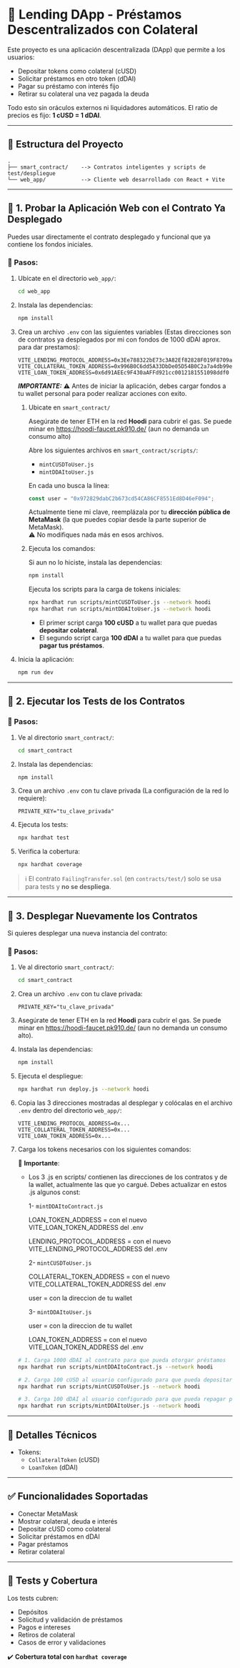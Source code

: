 # 🏦 Lending DApp - Préstamos Descentralizados con Colateral

Este proyecto es una aplicación descentralizada (DApp) que permite a los usuarios:

- Depositar tokens como colateral (cUSD)
- Solicitar préstamos en otro token (dDAI)
- Pagar su préstamo con interés fijo
- Retirar su colateral una vez pagada la deuda

Todo esto sin oráculos externos ni liquidadores automáticos. El ratio de precios es fijo: **1 cUSD = 1 dDAI**.

---

## 📁 Estructura del Proyecto

```
.
├── smart_contract/    --> Contratos inteligentes y scripts de test/despliegue
└── web_app/           --> Cliente web desarrollado con React + Vite
```

---

## 🚀 1. Probar la Aplicación Web con el Contrato Ya Desplegado

Puedes usar directamente el contrato desplegado y funcional que ya contiene los fondos iniciales.

### 📍 Pasos:

1. Ubícate en el directorio `web_app/`:
   ```bash
   cd web_app
   ```

2. Instala las dependencias:
   ```bash
   npm install
   ```

3. Crea un archivo `.env` con las siguientes variables (Estas direcciones son de contratos ya desplegados por mi con fondos de 1000 dDAI aprox. para dar prestamos):

   ```env
   VITE_LENDING_PROTOCOL_ADDRESS=0x3Ee788322bE73c3A82Ef82828F019F8709ad3A9e
   VITE_COLLATERAL_TOKEN_ADDRESS=0x996B0C6dd5A33DbDe05D54B0C2a7a4db99e1dF03
   VITE_LOAN_TOKEN_ADDRESS=0x6d91AEEc9F430aAFFd921cc0012181551098ddf0
   ```

   ***IMPORTANTE:*** ⚠️ Antes de iniciar la aplicación, debes cargar fondos a tu wallet personal para poder realizar acciones con exito.

   1. Ubicate en `smart_contract/`

      Asegúrate de tener ETH en la red **Hoodi** para cubrir el gas.
      Se puede minar en https://hoodi-faucet.pk910.de/ (aun no demanda un consumo alto)

      Abre los siguientes archivos en `smart_contract/scripts/`:
      - `mintCUSDToUser.js`
      - `mintDDAItoUser.js`

      En cada uno busca la línea:
      ```js
      const user = "0x972829dabC2b673cd54CA86CF8551Ed8D46eF094";
      ```
      Actualmente tiene mi clave, reemplázala por tu **dirección pública de MetaMask** (la que puedes copiar desde la parte superior de MetaMask).  
      ⚠️ No modifiques nada más en esos archivos.

   2. Ejecuta los comandos:
      
      Si aun no lo hiciste, instala las dependencias:
      ```bash
      npm install
      ```
      
      Ejecuta los scripts para la carga de tokens iniciales:
      ```bash
      npx hardhat run scripts/mintCUSDToUser.js --network hoodi
      npx hardhat run scripts/mintDDAItoUser.js --network hoodi
      ```

      - El primer script carga **100 cUSD** a tu wallet para que puedas **depositar colateral**.
      - El segundo script carga **100 dDAI** a tu wallet para que puedas **pagar tus préstamos**.

4. Inicia la aplicación:
   ```bash
   npm run dev
   ```

---

## 🧪 2. Ejecutar los Tests de los Contratos

### 📍 Pasos:

1. Ve al directorio `smart_contract/`:
   ```bash
   cd smart_contract
   ```

2. Instala las dependencias:
   ```bash
   npm install
   ```
   
3. Crea un archivo `.env` con tu clave privada (La configuración de la red lo requiere):

   ```env
   PRIVATE_KEY="tu_clave_privada"
   ```

4. Ejecuta los tests:
   ```bash
   npx hardhat test
   ```

5. Verifica la cobertura:
   ```bash
   npx hardhat coverage
   ```

> ℹ️ El contrato `FailingTransfer.sol` (en `contracts/test/`) solo se usa para tests y **no se despliega**.

---

## 🔧 3. Desplegar Nuevamente los Contratos

Si quieres desplegar una nueva instancia del contrato:

### 📍 Pasos:

1. Ve al directorio `smart_contract/`:
   ```bash
   cd smart_contract
   ```

2. Crea un archivo `.env` con tu clave privada:

   ```env
   PRIVATE_KEY="tu_clave_privada"
   ```

3. Asegúrate de tener ETH en la red **Hoodi** para cubrir el gas.
   Se puede minar en https://hoodi-faucet.pk910.de/ (aun no demanda un consumo alto).


4. Instala las dependencias:
   ```bash
   npm install
   ```

5. Ejecuta el despliegue:
   ```bash
   npx hardhat run deploy.js --network hoodi
   ```

6. Copia las 3 direcciones mostradas al desplegar y colócalas en el archivo `.env` dentro del directorio `web_app/`:
   ```env
   VITE_LENDING_PROTOCOL_ADDRESS=0x...
   VITE_COLLATERAL_TOKEN_ADDRESS=0x...
   VITE_LOAN_TOKEN_ADDRESS=0x...
   ```

7. Carga los tokens necesarios con los siguientes comandos:

   📌 **Importante**:
      - Los 3 .js en scripts/ contienen las direcciones de los contratos y de la wallet, actualmente las que yo cargué.
      Debes actualizar en estos .js algunos const:

        1- `mintDDAItoContract.js`

         LOAN_TOKEN_ADDRESS = con el nuevo VITE_LOAN_TOKEN_ADDRESS del .env
         
         LENDING_PROTOCOL_ADDRESS = con el nuevo VITE_LENDING_PROTOCOL_ADDRESS del .env

         2- `mintCUSDToUser.js`

         COLLATERAL_TOKEN_ADDRESS = con el nuevo VITE_COLLATERAL_TOKEN_ADDRESS del .env
         
         user = con la direccion de tu wallet

         3- `mintDDAItoUser.js`

         user = con la direccion de tu wallet
         
         LOAN_TOKEN_ADDRESS = con el nuevo VITE_LOAN_TOKEN_ADDRESS del .env

      ```bash
      # 1. Carga 1000 dDAI al contrato para que pueda otorgar préstamos
      npx hardhat run scripts/mintDDAItoContract.js --network hoodi

      # 2. Carga 100 cUSD al usuario configurado para que pueda depositar colateral
      npx hardhat run scripts/mintCUSDToUser.js --network hoodi

      # 3. Carga 100 dDAI al usuario configurado para que pueda repagar préstamos
      npx hardhat run scripts/mintDDAItoUser.js --network hoodi
      ```

---

## 🧠 Detalles Técnicos

- Tokens:
  - `CollateralToken` (cUSD)
  - `LoanToken` (dDAI)

---

## ✅ Funcionalidades Soportadas

- Conectar MetaMask
- Mostrar colateral, deuda e interés
- Depositar cUSD como colateral
- Solicitar préstamos en dDAI
- Pagar préstamos
- Retirar colateral

---

## 🧪 Tests y Cobertura

Los tests cubren:

- Depósitos
- Solicitud y validación de préstamos
- Pagos e intereses
- Retiros de colateral
- Casos de error y validaciones

✔️ **Cobertura total con `hardhat coverage`**

